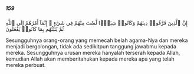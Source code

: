 ##### 159

<span class="ayah">إِنَّ ٱلَّذِينَ فَرَّقُوا۟ دِينَهُمْ وَكَانُوا۟ شِيَعًۭا لَّسْتَ مِنْهُمْ فِى شَىْءٍ ۚ إِنَّمَآ أَمْرُهُمْ إِلَى ٱللَّهِ ثُمَّ يُنَبِّئُهُم بِمَا كَانُوا۟ يَفْعَلُونَ</span>

<span class="ayah_translation">Sesungguhnya orang-orang yang memecah belah agama-Nya dan mereka menjadi bergolongan, tidak ada sedikitpun tanggung jawabmu kepada mereka. Sesungguhnya urusan mereka hanyalah terserah kepada Allah, kemudian Allah akan memberitahukan kepada mereka apa yang telah mereka perbuat.</span>
